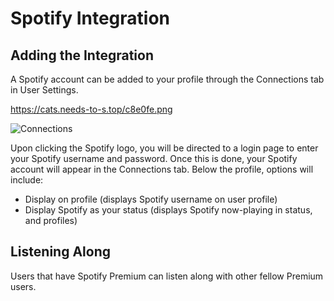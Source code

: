 <!-- TITLE: Spotify Integration -->

# Spotify Integration
## Adding the Integration

A Spotify account can be added to your profile through the Connections tab in User Settings.

https://cats.needs-to-s.top/c8e0fe.png

<p style="text-align: left;"><img src="https://cats.needs-to-s.top/c8e0fe.png" alt="Connections" align="middle"></p>

Upon clicking the Spotify logo, you will be directed to a login page to enter your Spotify username and password. Once this is done, your Spotify account will appear in the Connections tab. 
Below the profile, options will include:
* Display on profile (displays Spotify username on user profile)
* Display Spotify as your status (displays Spotify now-playing in status, and profiles)

## Listening Along
Users that have Spotify Premium can listen along with other fellow Premium users. 



